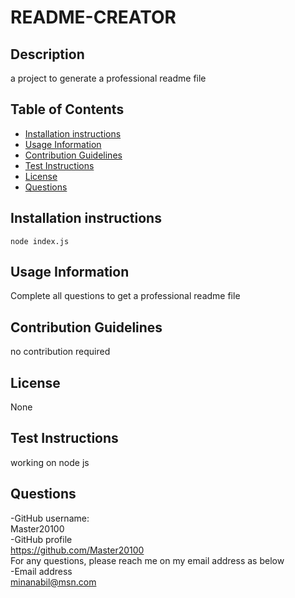 # README-CREATOR





## Description
a project to generate a professional readme file

## Table of Contents
- [Installation instructions](#installation-instructions)
- [Usage Information](#usage-information)
- [Contribution Guidelines](#contribution-guidelines)
- [Test Instructions](#test-instructions)
- [License](#license)
- [Questions](#questions)


## Installation instructions 
```node index.js```

## Usage Information
Complete all questions to get a professional readme file

## Contribution Guidelines
no contribution required

## License
None<br>


## Test Instructions
working on node js

## Questions
-GitHub username:<br>Master20100<br>
-GitHub profile<br>
https://github.com/Master20100<br>
For any questions, please reach me on my email address as below <br>
-Email address<br>
<minanabil@msn.com>

  